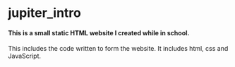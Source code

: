 # jupiter_intro

#### This is a small static HTML website I created while in school.

This includes the code written to form the website. 
It includes html, css and JavaScript.
